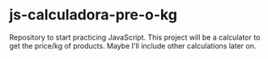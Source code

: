 # js-calculadora-pre-o-kg
Repository to start practicing JavaScript. This project will be a calculator to get the price/kg of products. Maybe I'll include other calculations later on.

